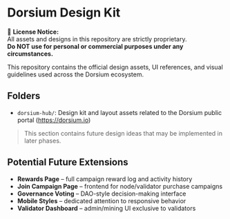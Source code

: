 # Dorsium Design Kit

🚫 **License Notice:**  
All assets and designs in this repository are strictly proprietary.  
**Do NOT use for personal or commercial purposes under any circumstances.**

This repository contains the official design assets, UI references, and visual guidelines used across the Dorsium ecosystem.

## Folders

- `dorsium-hub/`: Design kit and layout assets related to the Dorsium public portal (https://dorsium.io)

> This section contains future design ideas that may be implemented in later phases.
  
## Potential Future Extensions

- **Rewards Page** – full campaign reward log and activity history  
- **Join Campaign Page** – frontend for node/validator purchase campaigns  
- **Governance Voting** – DAO-style decision-making interface  
- **Mobile Styles** – dedicated attention to responsive behavior  
- **Validator Dashboard** – admin/mining UI exclusive to validators
